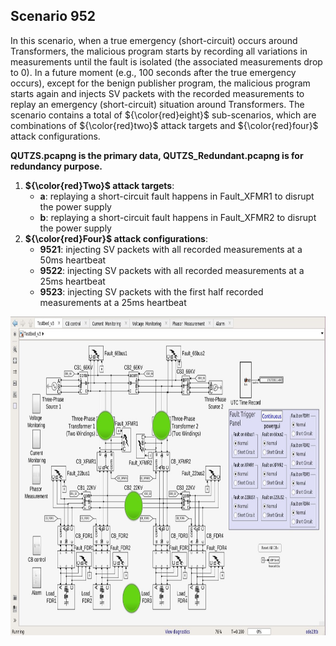 ## Scenario 952
In this scenario,  when a true emergency (short-circuit) occurs around Transformers, the malicious program starts by recording all variations in measurements until the fault is isolated (the associated measurements drop to 0). In a future moment (e.g., 100 seconds after the true emergency occurs), except for the benign publisher program, the malicious program starts again and injects SV packets with the recorded measurements to replay an emergency (short-circuit) situation around Transformers. The scenario contains a total of ${\color{red}eight}$ sub-scenarios, which are combinations of ${\color{red}two}$ attack targets and ${\color{red}four}$ attack configurations.

**QUTZS.pcapng is the primary data, QUTZS_Redundant.pcapng is for redundancy purpose.**

1. **${\color{red}Two}$ attack targets**: 
   - **a**: replaying a short-circuit fault happens in Fault_XFMR1 to disrupt the power supply
   - **b**: replaying a short-circuit fault happens in Fault_XFMR2 to disrupt the power supply
2. **${\color{red}Four}$ attack configurations**:
   - **9521**: injecting SV packets with all recorded measurements at a 50ms heartbeat
   - **9522**: injecting SV packets with all recorded measurements at a 25ms heartbeat
   - **9523**: injecting SV packets with the first half recorded measurements at a 25ms heartbeat

<img src="https://github.com/CSCRC-SCREED/QUT-ZSS-2023-SV/blob/main/Datasets/PrimaryPlant.jpg" alt="" width="800" height="510" />